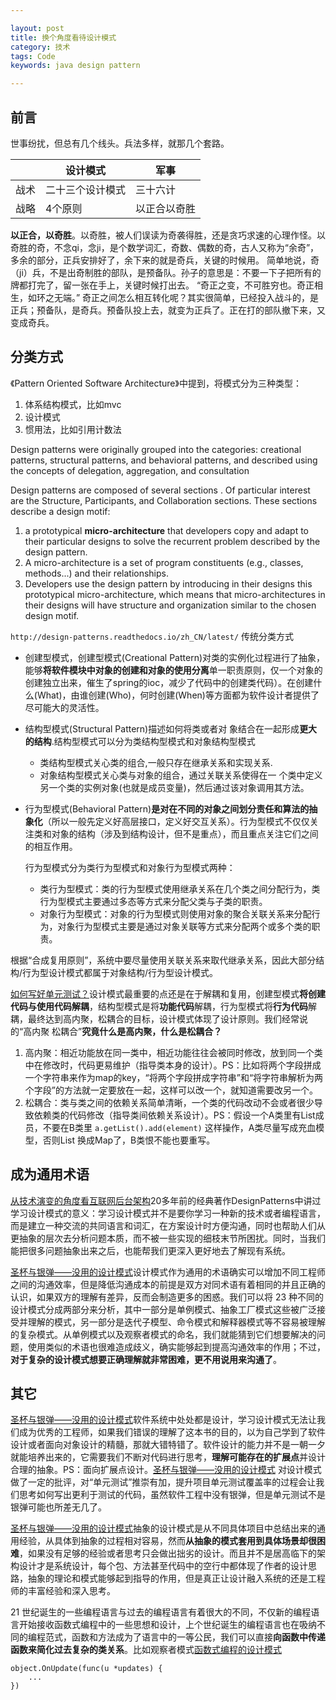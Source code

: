 ```yaml
---

layout: post
title: 换个角度看待设计模式
category: 技术
tags: Code
keywords: java design pattern

---
```


## 前言

世事纷扰，但总有几个线头。兵法多样，就那几个套路。

||设计模式|军事|
|---|---|---|
|战术|二十三个设计模式|三十六计|
|战略|4个原则|以正合以奇胜|

**以正合，以奇胜**。以奇胜，被人们误读为奇袭得胜，还是贪巧求速的心理作怪。以奇胜的奇，不念qi，念ji，是个数学词汇，奇数、偶数的奇，古人又称为“余奇”，多余的部分，正兵安排好了，余下来的就是奇兵，关键的时候用。  简单地说，奇（ji）兵，不是出奇制胜的部队，是预备队。孙子的意思是：不要一下子把所有的牌都打完了，留一张在手上，关键时候打出去。 “奇正之变，不可胜穷也。奇正相生，如环之无端。” 奇正之间怎么相互转化呢？其实很简单，已经投入战斗的，是正兵；预备队，是奇兵。预备队投上去，就变为正兵了。正在打的部队撤下来，又变成奇兵。

## 分类方式

《Pattern Oriented Software Architecture》中提到，将模式分为三种类型：

1. 体系结构模式，比如mvc
2. 设计模式
3. 惯用法，比如引用计数法

Design patterns were originally grouped into the categories: creational patterns, structural patterns, and behavioral patterns, and described using the concepts of delegation, aggregation, and consultation

Design patterns are composed of several sections . Of particular interest are the Structure, Participants, and Collaboration sections. These sections describe a design motif:

1. a prototypical **micro-architecture** that developers copy and adapt to their particular designs to solve the recurrent problem described by the design pattern. 
2. A micro-architecture is a set of program constituents (e.g., classes, methods...) and their relationships. 
3. Developers use the design pattern by introducing in their designs this prototypical micro-architecture, which means that micro-architectures in their designs will have structure and organization similar to the chosen design motif.

`http://design-patterns.readthedocs.io/zh_CN/latest/` 传统分类方式

- 创建型模式，创建型模式(Creational Pattern)对类的实例化过程进行了抽象，能够**将软件模块中对象的创建和对象的使用分离**单一职责原则，仅一个对象的创建独立出来，催生了spring的ioc，减少了代码中的创建类代码）。在创建什么(What)，由谁创建(Who)，何时创建(When)等方面都为软件设计者提供了尽可能大的灵活性。
- 结构型模式(Structural Pattern)描述如何将类或者对 象结合在一起形成**更大的结构**.结构型模式可以分为类结构型模式和对象结构型模式

	- 类结构型模式关心类的组合,一般只存在继承关系和实现关系.
	- 对象结构型模式关心类与对象的组合，通过关联关系使得在一 个类中定义另一个类的实例对象(也就是成员变量)，然后通过该对象调用其方法。
- 行为型模式(Behavioral Pattern)**是对在不同的对象之间划分责任和算法的抽象化**（所以一般先定义好高层接口，定义好交互关系）。行为型模式不仅仅关注类和对象的结构（涉及到结构设计，但不是重点），而且重点关注它们之间的相互作用。

    行为型模式分为类行为型模式和对象行为型模式两种：

    - 类行为型模式：类的行为型模式使用继承关系在几个类之间分配行为，类行为型模式主要通过多态等方式来分配父类与子类的职责。
    - 对象行为型模式：对象的行为型模式则使用对象的聚合关联关系来分配行为，对象行为型模式主要是通过对象关联等方式来分配两个或多个类的职责。

根据“合成复用原则”，系统中要尽量使用关联关系来取代继承关系，因此大部分结构/行为型设计模式都属于对象结构/行为型设计模式。

[如何写好单元测试？](https://mp.weixin.qq.com/s/EZejQam6n_qU5ZLDOv82Rg)设计模式最重要的点还是在于解耦和复用，创建型模式**将创建代码与使用代码解耦**，结构型模式是将**功能代码**解耦，行为型模式将**行为代码**解耦，最终达到高内聚，松耦合的目标，设计模式体现了设计原则。我们经常说的“高内聚 松耦合”**究竟什么是高内聚，什么是松耦合？**
1. 高内聚：相近功能放在同一类中，相近功能往往会被同时修改，放到同一个类中在修改时，代码更易维护（指导类本身的设计）。PS：比如将两个字段拼成一个字符串来作为map的key，“将两个字段拼成字符串”和“将字符串解析为两个字段”的方法就一定要放在一起，这样可以改一个，就知道需要改另一个。
2. 松耦合：类与类之间的依赖关系简单清晰，一个类的代码改动不会或者很少导致依赖类的代码修改（指导类间依赖关系设计）。PS：假设一个A类里有List成员，不要在B类里 `a.getList().add(element)` 这样操作，A类尽量写成充血模型，否则List 换成Map了，B类恨不能也要重写。

## 成为通用术语

[从技术演变的角度看互联网后台架构](https://mp.weixin.qq.com/s/7Qc8irbh0rz43OPWKbO2Ag)20多年前的经典著作DesignPatterns中讲过学习设计模式的意义：学习设计模式并不是要你学习一种新的技术或者编程语言，而是建立一种交流的共同语言和词汇，在方案设计时方便沟通，同时也帮助人们从更抽象的层次去分析问题本质，而不被一些实现的细枝末节所困扰。同时，当我们能把很多问题抽象出来之后，也能帮我们更深入更好地去了解现有系统。

[​圣杯与银弹——没用的设计模式](https://mp.weixin.qq.com/s/3TbunRkouM7PtCQrC52brQ)设计模式作为通用的术语确实可以增加不同工程师之间的沟通效率，但是降低沟通成本的前提是双方对同术语有着相同的并且正确的认识，如果双方的理解有差异，反而会制造更多的困惑。我们可以将 23 种不同的设计模式分成两部分来分析，其中一部分是单例模式、抽象工厂模式这些被广泛接受并理解的模式，另一部分是迭代子模型、命令模式和解释器模式等不容易被理解的复杂模式。从单例模式以及观察者模式的命名，我们就能猜到它们想要解决的问题，使用类似的术语也很难造成歧义，确实能够起到提高沟通效率的作用；不过，**对于复杂的设计模式想要正确理解就非常困难，更不用说用来沟通了**。

## 其它

[​圣杯与银弹——没用的设计模式](https://mp.weixin.qq.com/s/3TbunRkouM7PtCQrC52brQ)软件系统中处处都是设计，学习设计模式无法让我们成为优秀的工程师，如果我们错误的理解了这本书的目的，以为自己学到了软件设计或者面向对象设计的精髓，那就大错特错了。软件设计的能力并不是一朝一夕就能培养出来的，它需要我们不断对代码进行思考，**理解可能存在的扩展点**并设计合理的抽象。PS：面向扩展点设计。[​圣杯与银弹——没用的设计模式](https://mp.weixin.qq.com/s/3TbunRkouM7PtCQrC52brQ) 对设计模式做了一定的批评，对“单元测试”推崇有加，提升项目单元测试覆盖率的过程会让我们思考如何写出更利于测试的代码，虽然软件工程中没有银弹，但是单元测试不是银弹可能也所差无几了。

[​圣杯与银弹——没用的设计模式](https://mp.weixin.qq.com/s/3TbunRkouM7PtCQrC52brQ)抽象的设计模式是从不同具体项目中总结出来的通用经验，从具体到抽象的过程相对容易，然而**从抽象的模式套用到具体场景却很困难**，如果没有足够的经验或者思考只会做出拙劣的设计。而且并不是居高临下的架构设计才是系统设计，每个包、方法甚至代码中的空行中都体现了作者的设计思路，抽象的理论和模式能够起到指导的作用，但是真正让设计融入系统的还是工程师的丰富经验和深入思考。

21 世纪诞生的一些编程语言与过去的编程语言有着很大的不同，不仅新的编程语言开始接收函数式编程中的一些思想和设计，上个世纪诞生的编程语言也在吸纳不同的编程范式，函数和方法成为了语言中的一等公民，我们可以直接**向函数中传递函数来简化过去复杂的类关系**。比如观察者模式[函数式编程的设计模式](http://qiankunli.github.io/2018/12/15/functional_programming_patterns.html)

```
object.OnUpdate(func(u *updates) {
    ...
})
```
